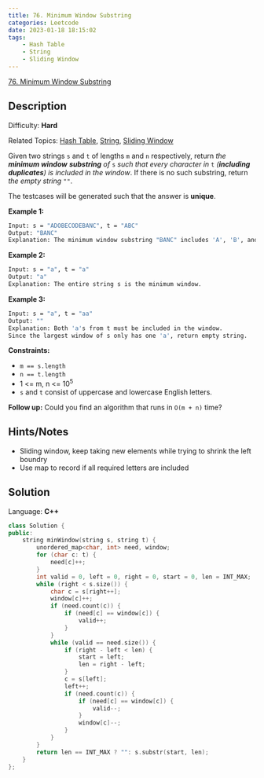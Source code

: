 ```yaml
---
title: 76. Minimum Window Substring
categories: Leetcode
date: 2023-01-18 18:15:02
tags:
    - Hash Table
    - String
    - Sliding Window
---
```


[76\. Minimum Window Substring](https://leetcode.com/problems/minimum-window-substring/)

## Description

Difficulty: **Hard**

Related Topics: [Hash Table](https://leetcode.com/tag/hash-table/), [String](https://leetcode.com/tag/string/), [Sliding Window](https://leetcode.com/tag/sliding-window/)

Given two strings `s` and `t` of lengths `m` and `n` respectively, return _the **minimum window**_ <span data-keyword="substring-nonempty">**_substring_**</span> _of_ `s` _such that every character in_ `t` _(**including duplicates**) is included in the window_. If there is no such substring, return _the empty string_ `""`.

The testcases will be generated such that the answer is **unique**.

**Example 1:**

```bash
Input: s = "ADOBECODEBANC", t = "ABC"
Output: "BANC"
Explanation: The minimum window substring "BANC" includes 'A', 'B', and 'C' from string t.
```

**Example 2:**

```bash
Input: s = "a", t = "a"
Output: "a"
Explanation: The entire string s is the minimum window.
```

**Example 3:**

```bash
Input: s = "a", t = "aa"
Output: ""
Explanation: Both 'a's from t must be included in the window.
Since the largest window of s only has one 'a', return empty string.
```

**Constraints:**

* `m == s.length`
* `n == t.length`
* 1 <= m, n <= 10<sup>5</sup>
* `s` and `t` consist of uppercase and lowercase English letters.

**Follow up:** Could you find an algorithm that runs in `O(m + n)` time?

## Hints/Notes

* Sliding window, keep taking new elements while trying to shrink the left boundry
* Use map to record if all required letters are included

## Solution

Language: **C++**

```C++
class Solution {
public:
    string minWindow(string s, string t) {
        unordered_map<char, int> need, window;
        for (char c: t) {
            need[c]++;
        }
        int valid = 0, left = 0, right = 0, start = 0, len = INT_MAX;
        while (right < s.size()) {
            char c = s[right++];
            window[c]++;
            if (need.count(c)) {
                if (need[c] == window[c]) {
                    valid++;
                }
            }
            while (valid == need.size()) {
                if (right - left < len) {
                    start = left;
                    len = right - left;
                }
                c = s[left];
                left++;
                if (need.count(c)) {
                    if (need[c] == window[c]) {
                        valid--;
                    }
                    window[c]--;
                }
            }
        }
        return len == INT_MAX ? "": s.substr(start, len);
    }
};
```
